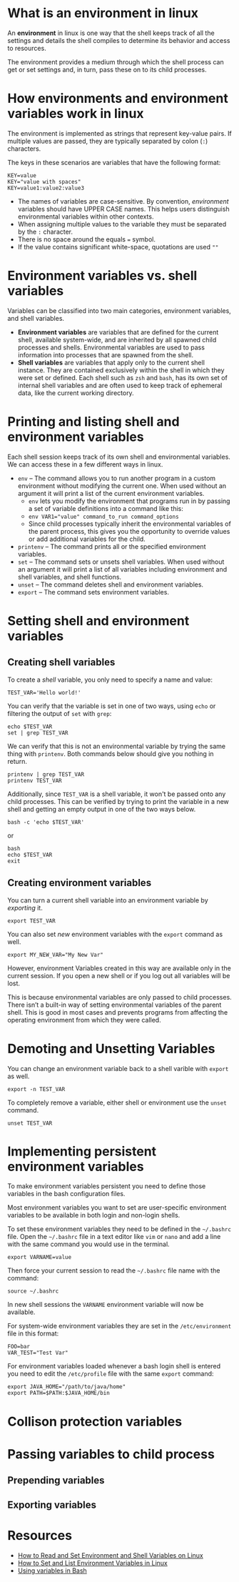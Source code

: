 # What is an environment in linux

An **environment** in linux is one way that the shell keeps track of all the settings and details the shell compiles to determine its behavior and access to resources.

The environment provides a medium through which the shell process can get or set settings and, in turn, pass these on to its child processes.

# How environments and environment variables work in linux

The environment is implemented as strings that represent key-value pairs. If multiple values are passed, they are typically separated by colon (`:`) characters.

The keys in these scenarios are variables that have the following format:

```
KEY=value
KEY="value with spaces"
KEY=value1:value2:value3
```

* The names of variables are case-sensitive. By convention, _environment_ variables should have UPPER CASE names. This helps users distinguish environmental variables within other contexts.
* When assigning multiple values to the variable they must be separated by the `:` character.
* There is no space around the equals `=` symbol.
* If the value contains significant white-space, quotations are used `""`

# Environment variables vs. shell variables

Variables can be classified into two main categories, environment variables, and shell variables.

* **Environment variables** are variables that are defined for the current shell, available system-wide, and are inherited by all spawned child processes and shells. Environmental variables are used to pass information into processes that are spawned from the shell.
* **Shell variables** are variables that apply only to the current shell instance. They are contained exclusively within the shell in which they were set or defined. Each shell such as `zsh` and `bash`, has its own set of internal shell variables and are often used to keep track of ephemeral data, like the current working directory.

# Printing and listing shell and environment variables

Each shell session keeps track of its own shell and environmental variables. We can access these in a few different ways in linux.

* `env` – The command allows you to run another program in a custom environment without modifying the current one. When used without an argument it will print a list of the current environment variables.
  * `env` lets you modify the environment that programs run in by passing a set of variable definitions into a command like this:
  * `env VAR1="value" command_to_run command_options`
  * Since child processes typically inherit the environmental variables of the parent process, this gives you the opportunity to override values or add additional variables for the child.
* `printenv` – The command prints all or the specified environment variables.
* `set` – The command sets or unsets shell variables. When used without an argument it will print a list of all variables including environment and shell variables, and shell functions.
* `unset` – The command deletes shell and environment variables.
* `export` – The command sets environment variables.

# Setting shell and environment variables

## Creating shell variables

To create a _shell_ variable, you only need to specify a name and value:

```
TEST_VAR='Hello world!'
```

You can verify that the variable is set in one of two ways, using `echo` or filtering the output of `set` with `grep`:

```
echo $TEST_VAR
set | grep TEST_VAR
```

We can verify that this is not an environmental variable by trying the same thing with `printenv`. Both commands below should give you nothing in return.

```
printenv | grep TEST_VAR
printenv TEST_VAR
```

Additionally, since `TEST_VAR` is a shell variable, it won't be passed onto any child processes. This can be verified by trying to print the variable in a new shell and getting an empty output in one of the two ways below.

```
bash -c 'echo $TEST_VAR'
```
or
```
bash
echo $TEST_VAR
exit
```

## Creating environment variables

You can turn a current shell variable into an environment variable by _exporting_ it.

```
export TEST_VAR
```

You can also set _new_ environment variables with the `export` command as well.

```
export MY_NEW_VAR="My New Var"
```

However, environment Variables created in this way are available only in the current session. If you open a new shell or if you log out all variables will be lost.

This is because environmental variables are only passed to child processes. There isn’t a built-in way of setting environmental variables of the parent shell. This is good in most cases and prevents programs from affecting the operating environment from which they were called.

# Demoting and Unsetting Variables

You can change an environment variable back to a shell varible with `export` as well.

```
export -n TEST_VAR
```

To completely remove a variable, either shell or environment use the `unset` command.

```
unset TEST_VAR
```

# Implementing persistent environment variables

To make environment variables persistent you need to define those variables in the bash configuration files.

Most environment variables you want to set are user-specific environment variables to be available in both login and non-login shells. 

To set these environment variables they need to be defined in the `~/.bashrc` file. Open the `~/.bashrc` file in a text editor like `vim` or `nano` and add a line with the same command you would use in the terminal.

```
export VARNAME=value
```

Then force your current session to read the `~/.bashrc` file name with the command:

```
source ~/.bashrc
```

In new shell sessions the `VARNAME` environment variable will now be available.

For system-wide environment variables they are set in the `/etc/environment` file in this format:

```
FOO=bar
VAR_TEST="Test Var"
```

For environment variables loaded whenever a bash login shell is entered you need to edit the `/etc/profile` file with the same `export` command:

```
export JAVA_HOME="/path/to/java/home"
export PATH=$PATH:$JAVA_HOME/bin
```
# Collison protection variables

# Passing variables to child process

## Prepending variables

## Exporting variables

# Resources
* [How to Read and Set Environment and Shell Variables on Linux](https://www.digitalocean.com/community/tutorials/how-to-read-and-set-environmental-and-shell-variables-on-linux)
* [How to Set and List Environment Variables in Linux](https://linuxize.com/post/how-to-set-and-list-environment-variables-in-linux/)
* [Using variables in Bash](https://opensource.com/article/19/8/using-variables-bash)
